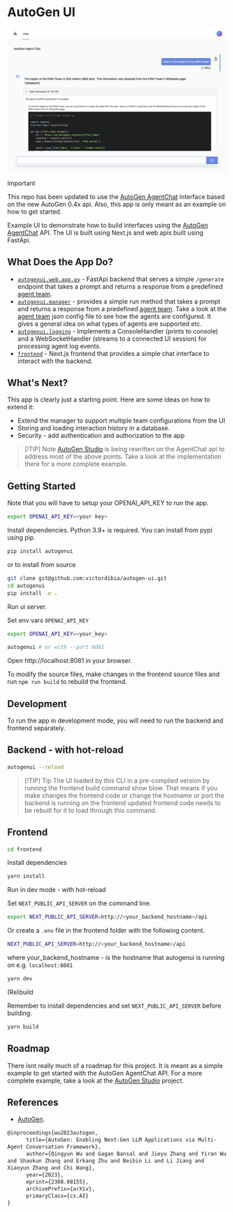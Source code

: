 # AutoGen UI

![AutoGen UI Screenshot](docs/images/autogenuiscreen.png)

> [!IMPORTANT]  
> This repo has been updated to use the [AutoGen AgentChat](https://microsoft.github.io/autogen/dev/user-guide/agentchat-user-guide/quickstart.html) interface based on the new AutoGen 0.4x api. Also, this app is only meant as an example on how to get started.

Example UI to demonstrate how to build interfaces using the [AutoGen AgentChat](https://github.com/microsoft/autogen) API. The UI is built using Next.js and web apis built using FastApi.

## What Does the App Do?

- [`autogenui.web.app.py`](autogenui/web/app.py) - FastApi backend that serves a simple `/generate` endpoint that takes a prompt and returns a response from a predefined [agent team](notebooks/default_team.json).
- [`autogenui.manager`](autogenui/manager.py) - provides a simple run method that takes a prompt and returns a response from a predefined [agent team](notebooks/default_team.json). Take a look at the [agent team](notebooks/default_team.json) json config file to see how the agents are configured. It gives a general idea on what types of agents are supported etc.
- [`autogenui.logging`](autogenui/logging/handler.py) - Implements a ConsoleHandler (prints to console) and a WebSocketHandler (streams to a connected UI session) for processing agent log events.
- [`frontend`](frontend) - Next.js frontend that provides a simple chat interface to interact with the backend.

## What's Next?

This app is clearly just a starting point. Here are some ideas on how to extend it:

- Extend the manager to support multiple team configurations from the UI
- Storing and loading interaction history in a database.
- Security - add authentication and authorization to the app

> [!TIP] Note
> [AutoGen Studio](https://github.com/microsoft/autogen/tree/main/python/packages/autogen-studio) is being rewritten on the AgentChat api to address most of the above points. Take a look at the implementation there for a more complete example.

## Getting Started

Note that you will have to setup your OPENAI_API_KEY to run the app.

```bash
export OPENAI_API_KEY=<your key>
```

Install dependencies. Python 3.9+ is required. You can install from pypi using pip.

```bash
pip install autogenui
```

or to install from source

```bash
git clone git@github.com:victordibia/autogen-ui.git
cd autogenui
pip install -e .
```

Run ui server.

Set env vars `OPENAI_API_KEY`

```bash
export OPENAI_API_KEY=<your_key>
```

```bash
autogenui # or with --port 8081
```

Open http://localhost:8081 in your browser.

To modify the source files, make changes in the frontend source files and run `npm run build` to rebuild the frontend.

## Development

To run the app in development mode, you will need to run the backend and frontend separately.

## Backend - with hot-reload

```bash
autogenui --reload
```

> [!TIP] Tip
> The UI loaded by this CLI in a pre-complied version by running the frontend build command show blow. That means if you make changes the frontend code or change the hostname or port the backend is running on the frontend updated frontend code needs to be rebuilt for it to load through this command.

## Frontend

```bash
cd frontend
```

Install dependencies

```bash
yarn install
```

Run in dev mode - with hot-reload

Set `NEXT_PUBLIC_API_SERVER` on the command line.

```bash
export NEXT_PUBLIC_API_SERVER=http://<your_backend_hostname>/api
```

Or create a `.env` file in the frontend folder with the following content.

```bash
NEXT_PUBLIC_API_SERVER=http://<your_backend_hostname>/api
```

where your_backend_hostname - is the hostname that autogenui is running on e.g. `localhost:8081`

```bash
yarn dev
```

(Re)build

Remember to install dependencies and set `NEXT_PUBLIC_API_SERVER` before building.

```bash
yarn build
```

## Roadmap

There isnt really much of a roadmap for this project. It is meant as a simple example to get started with the AutoGen AgentChat API. For a more complete example, take a look at the [AutoGen Studio](https://github.com/microsoft/autogen/tree/main/python/packages/autogen-studio) project.

## References

- [AutoGen](https://arxiv.org/abs/2308.08155).

```
@inproceedings{wu2023autogen,
      title={AutoGen: Enabling Next-Gen LLM Applications via Multi-Agent Conversation Framework},
      author={Qingyun Wu and Gagan Bansal and Jieyu Zhang and Yiran Wu and Shaokun Zhang and Erkang Zhu and Beibin Li and Li Jiang and Xiaoyun Zhang and Chi Wang},
      year={2023},
      eprint={2308.08155},
      archivePrefix={arXiv},
      primaryClass={cs.AI}
}
```
